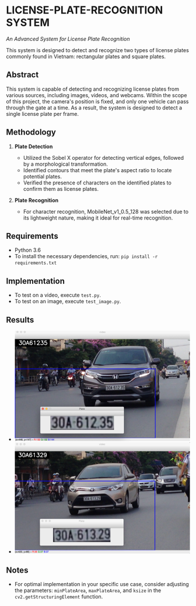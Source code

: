 # LICENSE-PLATE-RECOGNITION SYSTEM

*An Advanced System for License Plate Recognition*

This system is designed to detect and recognize two types of license plates commonly found in Vietnam: rectangular plates and square plates.

## Abstract

This system is capable of detecting and recognizing license plates from various sources, including images, videos, and webcams. Within the scope of this project, the camera's position is fixed, and only one vehicle can pass through the gate at a time. As a result, the system is designed to detect a single license plate per frame.

## Methodology

1. **Plate Detection**
   - Utilized the Sobel X operator for detecting vertical edges, followed by a morphological transformation.
   - Identified contours that meet the plate's aspect ratio to locate potential plates.
   - Verified the presence of characters on the identified plates to confirm them as license plates.

2. **Plate Recognition**
   - For character recognition, MobileNet_v1_0.5_128 was selected due to its lightweight nature, making it ideal for real-time recognition.

## Requirements

- Python 3.6
- To install the necessary dependencies, run: `pip install -r requirements.txt`

## Implementation

- To test on a video, execute `test.py`.
- To test on an image, execute `test_image.py`.

## Results

- ![Demo](<https://github.com/gautamankoji/LICENSE-PLATE-RECOGNITION-SYSTEM/blob/master/test_videos/screenshot_1.png>)
- ![Demo2](<https://github.com/gautamankoji/LICENSE-PLATE-RECOGNITION-SYSTEM/blob/master/test_videos/screenshot_2.png>)

## Notes

- For optimal implementation in your specific use case, consider adjusting the parameters: `minPlateArea`, `maxPlateArea`, and `ksize` in the `cv2.getStructuringElement` function.
